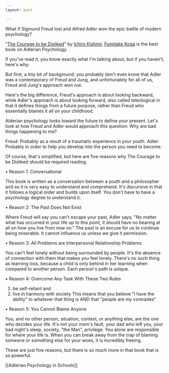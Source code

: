 ```yaml
---
layout: post

---
```

What if Sigmund Freud lost and Alfred Adler won the epic battle of modern psychology? 

"[The Courage to be Disliked](https://www.goodreads.com/en/book/show/43306206)" by [Ichiro Kishimi](https://www.goodreads.com/author/show/14541046.Ichiro_Kishimi), [Fumitake Koga](https://www.goodreads.com/author/show/14541047.Fumitake_Koga) is the best book on Adlerian Psychology. 

If you've read it, you know exactly what I'm talking about, but if you haven't, here's why: 

But first, a tiny bit of background: you probably don't even know that Adler was a contemporary of Freud and Jung, and unfortunately for all of us, Freud and Jung's approach won out. 

Here's the big difference, Freud's approach is about looking backward, while Adler's approach is about looking forward, also called teleological in that it defines things from a future purpose, rather than Freud who essentially blames it all on your childhood. 

Alderian psychology looks toward the future to define your present. Let's look at how Freud and Adler would approach this question: Why are bad things happening to me? 

Freud: Probably as a result of a traumatic experience in your youth. 
Adler: Probably in order to help you develop into the person you need to become. 

Of course, that's simplified, but here are five reasons why The Courage to be Disliked should be required reading. 

• Reason 1: Conversational

This book is written as a conversation between a youth and a philosopher and so it is very easy to understand and comprehend. It's discursive in that it follows a logical order and builds upon itself. You don't have to have a psychology degree to understand it. 

• Reason 2: The Past Does Not Exist

Where Freud will say you can't escape your past, Adler says, "No matter what has occurred in your life up to this point, it should have no bearing at all on how you live from now on." The past is an excuse for us to continue being miserable. It cannot influence us unless we give it permission. 

• Reason 3: All Problems are Interpersonal Relationship Problems

You can't feel lonely without being surrounded by people. It's the absence of connection with them that makes you feel lonely. There's no such thing as learning loss, because a child is only behind in her learning when compared to another person. Each person's path is unique. 

• Reason 4: Overcome Any Task With These Two Rules

1. be self-reliant and 
2. live in harmony with society
This means that you believe "I have the ability" to whatever that thing is AND that "people are my comrades" 

• Reason 5: You Cannot Blame Anyone

You, and no other person, situation, context, or anything else, are the one who decides your life. It's not your mom's fault, your dad who left you, your bad night's sleep, society, "the Man", privilege. You alone are responsible for where your life is. When you can break away from the trap of blaming someone or something else for your woes, it is incredibly freeing. 

These are just five reasons, but there is so much more in that book that is so powerful. 

[[Adlerian Psychology in Schools]]